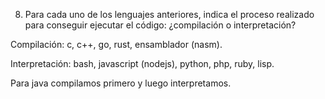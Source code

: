 8. Para cada uno de los lenguajes anteriores, indica el proceso realizado para conseguir ejecutar el código: ¿compilación o interpretación?

Compilación: c, c++, go, rust, ensamblador (nasm).

Interpretación: bash,  javascript (nodejs), python, php, ruby, lisp.

Para java compilamos primero y luego interpretamos. 
